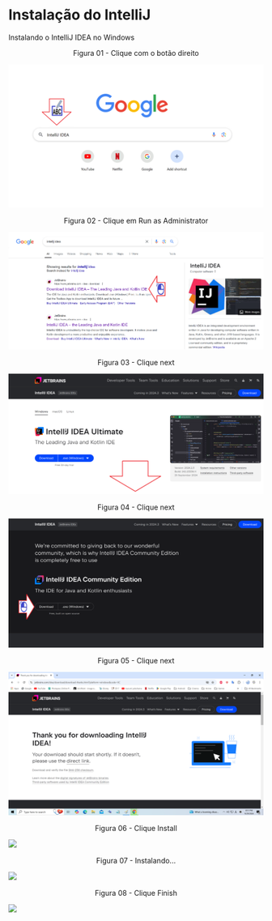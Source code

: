 # Instalação do IntelliJ

Instalando o IntelliJ IDEA no Windows

<div align="center">
Figura 01 - Clique com o botão direito
</div>

![](Imagens/IDE-IntelliJ-Download-Img01.png)

<div align="center">
Figura 02 - Clique em Run as Administrator
</div>

![](Imagens/IDE-IntelliJ-Download-Img02.png)

<div align="center">
Figura 03 - Clique next
</div>

![](Imagens/IDE-IntelliJ-Download-Img03.png)

<div align="center">
Figura 04 - Clique next
</div>

![](Imagens/IDE-IntelliJ-Download-Img04.png)

<div align="center">
Figura 05 - Clique next
</div>

![](Imagens/IDE-IntelliJ-Download-Img05.png)
<div align="center">

Figura 06 - Clique Install
</div>

![](Imagens/IDE-IntelliJ-Download-Img06.png)

<div align="center">
Figura 07 - Instalando...
</div>

![](Imagens/IDE-IntelliJ-Download-Img07.png)

<div align="center">
Figura 08 - Clique Finish
</div>

![](Imagens/IDE-IntelliJ-Download-Img08.png)